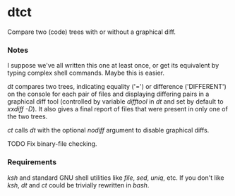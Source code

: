 dtct
====

Compare two (code) trees with or without a graphical diff.

### Notes

I suppose we've all written this one at least once, or get its equivalent by typing complex shell commands. Maybe this is easier.

_dt_ compares two trees, indicating equality ('=') or difference ('DIFFERENT') on the console for each pair of files and displaying differing pairs in a graphical diff tool (controlled by variable _difftool_ in _dt_ and set by default to _xxdiff -D_). It also gives a final report of files that were present in only one of the two trees.

_ct_ calls _dt_ with the optional _nodiff_ argument to disable graphical diffs.

TODO Fix binary-file checking.

### Requirements

_ksh_ and standard GNU shell utilities like _file_, _sed_, _uniq_, etc. If you don't like _ksh_, _dt_ and _ct_ could be trivially rewritten in _bash_.
